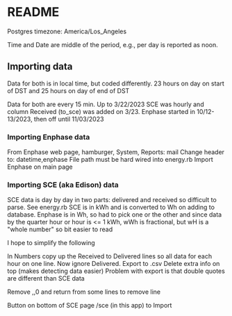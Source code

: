 # README

Postgres timezone: America/Los_Angeles

Time and Date are middle of the period, e.g., per day is reported as noon.

## Importing data

Data for both is in local time, but coded differently. 23 hours on day on start of DST and 25 hours on day of end of DST

Data for both are every 15 min. Up to 3/22/2023 SCE was hourly and column Received (to_sce) was added on 3/23. Enphase started in 10/12-13/2023, then off until 11/03/2023

### Importing Enphase data

From Enphase web page, hamburger, System, Reports: mail
Change header to: datetime,enphase
File path must be hard wired into energy.rb
Import Enphase on main page

### Importing SCE (aka Edison) data

SCE data is day by day in two parts: delivered and received so difficult to parse. See energy.rb
SCE is in kWh and is converted to Wh on adding to database. Enphase is in Wh, so had to pick one or the other and since data by the quarter hour or hour is <= 1 kWh, wWh is fractional, but wH is a "whole number" so bit easier to read

I hope to simplify the following

In Numbers copy up the Received to Delivered lines so all data for each hour on one line. Now ignore Delivered. Export to .csv
Delete extra info on top (makes detecting data easier) Problem with export is that double quotes are different than SCE data

Remove ,,0 and return from some lines to remove line

Button on bottom of SCE page /sce (in this app) to Import
